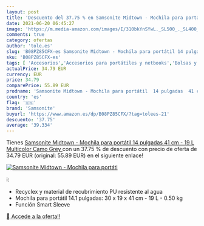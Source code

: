 ```yaml
---
layout: post
title: 'Descuento del 37.75 % en Samsonite Midtown - Mochila para portáti'
date: 2021-06-20 06:45:27
image: 'https://m.media-amazon.com/images/I/310bkYnSYwL._SL500_._SL400_.jpg'
comments: true
category: ofertas
author: 'tole.es'
slug: 'B08PZ85CFX-es Samsonite Midtown - Mochila para portátil 14 pulgadas 41...'
sku: 'B08PZ85CFX-es'
tags: [ 'Accesorios','Accesorios para portátiles y netbooks','Bolsas y fundas para portátiles y netbooks','Informática','Mochilas para portátiles y netbooks','mochila','samsonite', ]
actualPrice: 34.79 EUR
currency: EUR
price: 34.79
comparePrice: 55.89 EUR
prodname: 'Samsonite Midtown - Mochila para portátil  14 pulgadas  41 cm - 19 L   Multicolor  Camo Grey '
country: 'es'
flag: '🇪🇸'
brand: 'Samsonite'
buyurl: 'https://www.amazon.es/dp/B08PZ85CFX/?tag=tolees-21'
descuento: '37.75'
average: '39.334'
---
```


Tienes [Samsonite Midtown - Mochila para portátil  14 pulgadas  41 cm - 19 L   Multicolor  Camo Grey ](https://www.amazon.es/dp/B08PZ85CFX/?tag=tolees-21) con un 37.75 % de descuento con precio de oferta de 34.79 EUR (original: 55.89 EUR) en el siguiente enlace!

[![Samsonite Midtown - Mochila para portáti](https://m.media-amazon.com/images/I/310bkYnSYwL._SL500_._SL400_.jpg)](https://www.amazon.es/dp/B08PZ85CFX/?tag=tolees-21)

ℹ️:

- Recyclex y material de recubrimiento PU resistente al agua
- Mochila para portátil 14.1 pulgadas: 30 x 19 x 41 cm - 19 L - 0.50 kg
- Función Smart Sleeve

[🛒 Accede a la oferta!!](https://www.amazon.es/dp/B08PZ85CFX/?tag=tolees-21)
